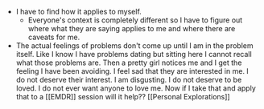 - I have to find how it applies to myself.
	- Everyone's context is completely different so I have to figure out where what they are saying applies to me and where there are caveats for me.
- The actual feelings of problems don't come up until I am in the problem itself. Like I know I have problems dating but sitting here I cannot recall what those problems are. Then a pretty girl notices me and I get the feeling I have been avoiding. I feel sad that they are interested in me. I do not deserve their interest. I am disgusting. I do not deserve to be loved. I do not ever want anyone to love me. Now if I take that and apply that to a [[EMDR]] session will it help?? [[Personal Explorations]]